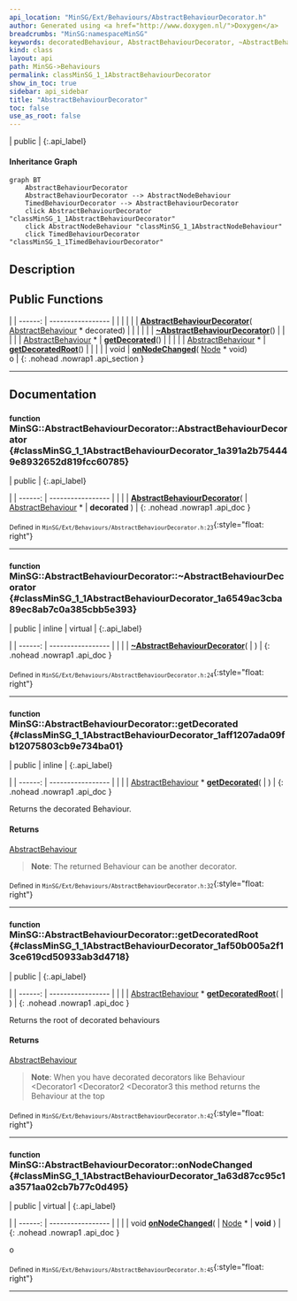 ```yaml
---
api_location: "MinSG/Ext/Behaviours/AbstractBehaviourDecorator.h"
author: Generated using <a href="http://www.doxygen.nl/">Doxygen</a>
breadcrumbs: "MinSG:namespaceMinSG"
keywords: decoratedBehaviour, AbstractBehaviourDecorator, ~AbstractBehaviourDecorator, getDecorated, getDecoratedRoot, onNodeChanged
kind: class
layout: api
path: MinSG->Behaviours
permalink: classMinSG_1_1AbstractBehaviourDecorator
show_in_toc: true
sidebar: api_sidebar
title: "AbstractBehaviourDecorator"
toc: false
use_as_root: false
---
```


| public |
{:.api_label}

#### Inheritance Graph

```mermaid
graph BT
	AbstractBehaviourDecorator
	AbstractBehaviourDecorator --> AbstractNodeBehaviour
	TimedBehaviourDecorator --> AbstractBehaviourDecorator
	click AbstractBehaviourDecorator "classMinSG_1_1AbstractBehaviourDecorator"
	click AbstractNodeBehaviour "classMinSG_1_1AbstractNodeBehaviour"
	click TimedBehaviourDecorator "classMinSG_1_1TimedBehaviourDecorator"
```

## Description





## Public Functions

|
| ------: | ----------------- |
|  | |
|  | **[AbstractBehaviourDecorator](#classMinSG_1_1AbstractBehaviourDecorator_1a391a2b754449e8932652d819fcc60785)**( [AbstractBehaviour](classMinSG_1_1AbstractBehaviour) * decorated) |
|  | |
|  | **[~AbstractBehaviourDecorator](#classMinSG_1_1AbstractBehaviourDecorator_1a6549ac3cba89ec8ab7c0a385cbb5e393)**() |
|  | |
| [AbstractBehaviour](classMinSG_1_1AbstractBehaviour) * | **[getDecorated](#classMinSG_1_1AbstractBehaviourDecorator_1aff1207ada09fb12075803cb9e734ba01)**() |
|  | |
| [AbstractBehaviour](classMinSG_1_1AbstractBehaviour) * | **[getDecoratedRoot](#classMinSG_1_1AbstractBehaviourDecorator_1af50b005a2f13ce619cd50933ab3d4718)**() |
|  | |
| void | **[onNodeChanged](#classMinSG_1_1AbstractBehaviourDecorator_1a63d87cc95c1a3571aa02cb7b77c0d495)**( [Node](classMinSG_1_1Node) * void) <br/> o |
{: .nohead .nowrap1 .api_section }


-------------------------------------------------------------------

## Documentation

### <small>function</small><br/> MinSG::AbstractBehaviourDecorator::AbstractBehaviourDecorator {#classMinSG_1_1AbstractBehaviourDecorator_1a391a2b754449e8932652d819fcc60785}

| public |
{:.api_label}

|
| ------: | ----------------- |
|  |
|  **[AbstractBehaviourDecorator](#classMinSG_1_1AbstractBehaviourDecorator_1a391a2b754449e8932652d819fcc60785)**( |  [AbstractBehaviour](classMinSG_1_1AbstractBehaviour) * | **decorated** ) |
{: .nohead .nowrap1 .api_doc }





<sub>Defined in `MinSG/Ext/Behaviours/AbstractBehaviourDecorator.h:23`</sub>{:style="float: right"}

-------------------------------------------------------------------

### <small>function</small><br/> MinSG::AbstractBehaviourDecorator::~AbstractBehaviourDecorator {#classMinSG_1_1AbstractBehaviourDecorator_1a6549ac3cba89ec8ab7c0a385cbb5e393}

| public | inline | virtual |
{:.api_label}

|
| ------: | ----------------- |
|  |
|  **[~AbstractBehaviourDecorator](#classMinSG_1_1AbstractBehaviourDecorator_1a6549ac3cba89ec8ab7c0a385cbb5e393)**( |  ) |
{: .nohead .nowrap1 .api_doc }





<sub>Defined in `MinSG/Ext/Behaviours/AbstractBehaviourDecorator.h:24`</sub>{:style="float: right"}

-------------------------------------------------------------------

### <small>function</small><br/> MinSG::AbstractBehaviourDecorator::getDecorated {#classMinSG_1_1AbstractBehaviourDecorator_1aff1207ada09fb12075803cb9e734ba01}

| public | inline |
{:.api_label}

|
| ------: | ----------------- |
|  |
| [AbstractBehaviour](classMinSG_1_1AbstractBehaviour) * **[getDecorated](#classMinSG_1_1AbstractBehaviourDecorator_1aff1207ada09fb12075803cb9e734ba01)**( |  ) |
{: .nohead .nowrap1 .api_doc }



Returns the decorated Behaviour.
#### Returns
 [AbstractBehaviour](classMinSG_1_1AbstractBehaviour) 


> **Note**: The returned Behaviour can be another decorator.






<sub>Defined in `MinSG/Ext/Behaviours/AbstractBehaviourDecorator.h:32`</sub>{:style="float: right"}

-------------------------------------------------------------------

### <small>function</small><br/> MinSG::AbstractBehaviourDecorator::getDecoratedRoot {#classMinSG_1_1AbstractBehaviourDecorator_1af50b005a2f13ce619cd50933ab3d4718}

| public |
{:.api_label}

|
| ------: | ----------------- |
|  |
| [AbstractBehaviour](classMinSG_1_1AbstractBehaviour) * **[getDecoratedRoot](#classMinSG_1_1AbstractBehaviourDecorator_1af50b005a2f13ce619cd50933ab3d4718)**( |  ) |
{: .nohead .nowrap1 .api_doc }



Returns the root of decorated behaviours
#### Returns
 [AbstractBehaviour](classMinSG_1_1AbstractBehaviour) 


> **Note**: When you have decorated decorators like Behaviour <Decorator1 <Decorator2 <Decorator3 this method returns the Behaviour at the top






<sub>Defined in `MinSG/Ext/Behaviours/AbstractBehaviourDecorator.h:42`</sub>{:style="float: right"}

-------------------------------------------------------------------

### <small>function</small><br/> MinSG::AbstractBehaviourDecorator::onNodeChanged {#classMinSG_1_1AbstractBehaviourDecorator_1a63d87cc95c1a3571aa02cb7b77c0d495}

| public | virtual |
{:.api_label}

|
| ------: | ----------------- |
|  |
| void **[onNodeChanged](#classMinSG_1_1AbstractBehaviourDecorator_1a63d87cc95c1a3571aa02cb7b77c0d495)**( |  [Node](classMinSG_1_1Node) * | **void** ) |
{: .nohead .nowrap1 .api_doc }

o





<sub>Defined in `MinSG/Ext/Behaviours/AbstractBehaviourDecorator.h:45`</sub>{:style="float: right"}

-------------------------------------------------------------------

